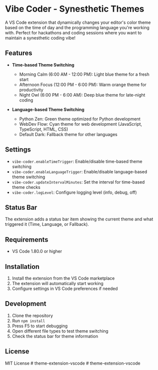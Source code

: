 # Vibe Coder - Synesthetic Themes

A VS Code extension that dynamically changes your editor's color theme based on the time of day and the programming language you're working with. Perfect for hackathons and coding sessions where you want to maintain a synesthetic coding vibe!

## Features

- **Time-based Theme Switching**
  - Morning Calm (6:00 AM - 12:00 PM): Light blue theme for a fresh start
  - Afternoon Focus (12:00 PM - 6:00 PM): Warm orange theme for productivity
  - Night Owl (6:00 PM - 6:00 AM): Deep blue theme for late-night coding

- **Language-based Theme Switching**
  - Python Zen: Green theme optimized for Python development
  - WebDev Flow: Cyan theme for web development (JavaScript, TypeScript, HTML, CSS)
  - Default Dark: Fallback theme for other languages

## Settings

- `vibe-coder.enableTimeTrigger`: Enable/disable time-based theme switching
- `vibe-coder.enableLanguageTrigger`: Enable/disable language-based theme switching
- `vibe-coder.updateIntervalMinutes`: Set the interval for time-based theme checks
- `vibe-coder.logLevel`: Configure logging level (info, debug, off)

## Status Bar

The extension adds a status bar item showing the current theme and what triggered it (Time, Language, or Fallback).

## Requirements

- VS Code 1.80.0 or higher

## Installation

1. Install the extension from the VS Code marketplace
2. The extension will automatically start working
3. Configure settings in VS Code preferences if needed

## Development

1. Clone the repository
2. Run `npm install`
3. Press F5 to start debugging
4. Open different file types to test theme switching
5. Check the status bar for theme information

## License

MIT License #   t h e m e - e x t e n s i o n - v s c o d e  
 #   t h e m e - e x t e n s i o n - v s c o d e  
 